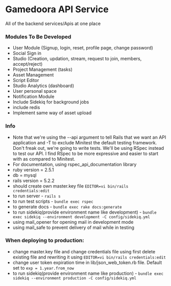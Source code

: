 Gamedoora API Service
=====================

All of the backend services/Apis at one place

### Modules To Be Developed
* User Module (Signup, login, reset, profile page, change password)
* Social Sign in
* Studio (Creation, updation, stream, request to join, members, accept/reject)
* Project Management (tasks) 
* Asset Management
* Script Editor
* Studio Analytics (dashboard)
* User personal space
* Notification Module
* Include Sidekiq for background jobs
* include redis
* Implement same way of asset upload

### Info
* Note that we're using the --api argument to tell Rails that we want an API application and -T to exclude Minitest the default testing framework. Don't freak out, we're going to write tests. We'll be using RSpec instead to test our API. I find RSpec to be more expressive and easier to start with as compared to Minitest.
* For documentation, using rspec_api_documentation library
* ruby version = 2.5.1
* db = mysql
* rails version = 5.2.2
* should create own master.key file ```EDITOR=vi bin/rails credentials:edit```
* to run server - ```rails s```
* to run test scripts - ```bundle exec rspec```
* to generate docs -  ```bundle exec rake docs:generate```
* to run sidekiq(provide environment name like development)  - ```bundle exec sidekiq --environment development -C config/sidekiq.yml```
* using mail_opener for opening mail in development mode
* using mail_safe to prevent delivery of mail while in testing

### When deploying to production:
* change master.key file and change credentials file using first delete existing file and rewriting it using ```EDITOR=vi bin/rails credentials:edit``` 
* change user token expiration time in lib/json_web_token.rb file. Default set to ```exp = 1.year.from_now```
* to run sidekiq(provide environment name like production)  - ```bundle exec sidekiq --environment production -C config/sidekiq.yml ```
